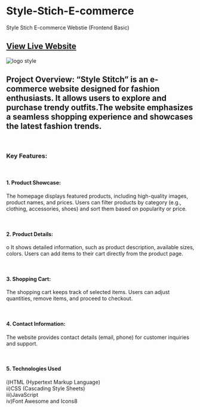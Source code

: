 # Style-Stich-E-commerce
Style Stich E-commerce Webstie  (Frontend Basic)

<h2> <a href="https://stylestich.netlify.app" target="_blank"> View Live Website </a> </h2>

![logo style](https://github.com/Sairam-Radhakrishnan/Style-Stich-E-commerce-/assets/156107694/468dbf0f-6a84-43da-b047-fbd4497783e0)


<h2>Project Overview: “Style Stitch” is an e-commerce website designed for fashion enthusiasts. It allows users to explore and purchase trendy outfits.The website emphasizes a seamless shopping experience and showcases the latest fashion trends.</h2>  <br>

<h3>Key Features:</h3><br>
<h4>1.	Product Showcase:
</h4>
<p>The homepage displays featured products, including high-quality images, product names, and prices.
	Users can filter products by category (e.g., clothing, accessories, shoes) and sort them based on popularity or price.</p> <br>

<h4>2.	Product Details:
</h4>
<p>o	It shows  detailed information, such as product description, available sizes, colors.
	Users can add items to their cart directly from the product page.
</p> <br>

<h4>3.	Shopping Cart:

</h4>
<p>	The shopping cart keeps track of selected items.
Users can adjust quantities, remove items, and proceed to checkout.

</p> <br>


<h4>4.	Contact Information:

</h4>
<p>	The website provides contact details (email, phone) for customer inquiries and support.

</p> <br>

<h4>5.	Technologies Used

</h4>
<p>	
i)HTML (Hypertext Markup Language)<br>
ii)CSS (Cascading Style Sheets)<br>
iii)JavaScript<br>
iv)Font Awesome and Icons8


</p> <br>


